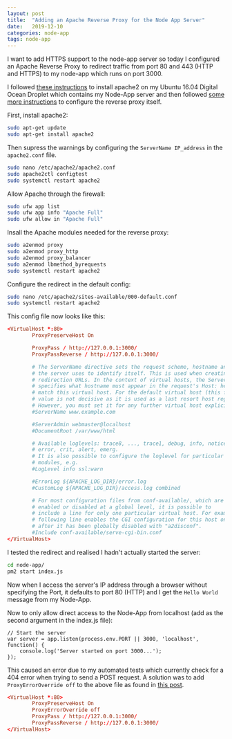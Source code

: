 ```yaml
---
layout: post
title:  "Adding an Apache Reverse Proxy for the Node App Server"
date:   2019-12-10
categories: node-app
tags: node-app
---
```


I want to add HTTPS support to the node-app server so today I configured an Apache Reverse Proxy to redirect traffic from port 80 and 443 (HTTP and HTTPS) to my node-app which runs on port 3000.

<!--more-->

I followed [these instructions][DO-LAMP] to install apache2 on my Ubuntu 16.04 Digital Ocean Droplet which contains my Node-App server and then followed [some more instructions][DO-instructions] to configure the reverse proxy itself.

First, install apache2:

```sh
sudo apt-get update
sudo apt-get install apache2
```

Then supress the warnings by configuring the `ServerName IP_address` in the `apache2.conf` file.

```sh
sudo nano /etc/apache2/apache2.conf
sudo apache2ctl configtest
sudo systemctl restart apache2
```

Allow Apache through the firewall:

```sh
sudo ufw app list
sudo ufw app info "Apache Full"
sudo ufw allow in "Apache Full"
```

Insall the Apache modules needed for the reverse proxy:

```sh
sudo a2enmod proxy
sudo a2enmod proxy_http
sudo a2enmod proxy_balancer
sudo a2enmod lbmethod_byrequests
sudo systemctl restart apache2
```

Configure the redirect in the default config:

```sh
sudo nano /etc/apache2/sites-available/000-default.conf
sudo systemctl restart apache2
```

This config file now looks like this:
```conf
<VirtualHost *:80>
        ProxyPreserveHost On

        ProxyPass / http://127.0.0.1:3000/
        ProxyPassReverse / http://127.0.0.1:3000/

        # The ServerName directive sets the request scheme, hostname and port that
        # the server uses to identify itself. This is used when creating
        # redirection URLs. In the context of virtual hosts, the ServerName
        # specifies what hostname must appear in the request's Host: header to
        # match this virtual host. For the default virtual host (this file) this
        # value is not decisive as it is used as a last resort host regardless.
        # However, you must set it for any further virtual host explicitly.
        #ServerName www.example.com

        #ServerAdmin webmaster@localhost
        #DocumentRoot /var/www/html

        # Available loglevels: trace8, ..., trace1, debug, info, notice, warn,
        # error, crit, alert, emerg.
        # It is also possible to configure the loglevel for particular
        # modules, e.g.
        #LogLevel info ssl:warn

        #ErrorLog ${APACHE_LOG_DIR}/error.log
        #CustomLog ${APACHE_LOG_DIR}/access.log combined

        # For most configuration files from conf-available/, which are
        # enabled or disabled at a global level, it is possible to
        # include a line for only one particular virtual host. For example the
        # following line enables the CGI configuration for this host only
        # after it has been globally disabled with "a2disconf".
        #Include conf-available/serve-cgi-bin.conf
</VirtualHost>
```

I tested the redirect and realised I hadn't actually started the server:

```sh
cd node-app/
pm2 start index.js
```

Now when I access the server's IP address through a browser without specifying the Port, it defaults to port 80 (HTTP) and I get the `Hello World` message from my Node-App.

Now to only allow direct access to the Node-App from localhost (add as the second argument in the index.js file):

```
// Start the server
var server = app.listen(process.env.PORT || 3000, 'localhost', function() {
    console.log('Server started on port 3000...');
});
```

This caused an error due to my automated tests which currently check for a 404 error when trying to send a POST request. A solution was to add `ProxyErrorOverride off` to the above file as found in [this post](https://stackoverflow.com/questions/55313408/apache-not-passing-through-404-error-from-api-behind-reverse-proxy).

```conf
<VirtualHost *:80>
        ProxyPreserveHost On
        ProxyErrorOverride off
        ProxyPass / http://127.0.0.1:3000/
        ProxyPassReverse / http://127.0.0.1:3000/
</VirtualHost>
```

[DO-instructions]: https://www.digitalocean.com/community/tutorials/how-to-use-apache-as-a-reverse-proxy-with-mod_proxy-on-ubuntu-16-04
[DO-LAMP]: https://www.digitalocean.com/community/tutorials/how-to-install-linux-apache-mysql-php-lamp-stack-on-ubuntu-16-04